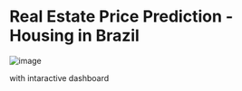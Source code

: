 # Real Estate Price Prediction - Housing in Brazil



![image](https://user-images.githubusercontent.com/121811307/230947455-d6dfb457-bff8-4654-84ba-031240f5a595.png)

with intaractive dashboard
